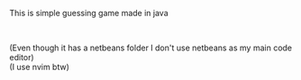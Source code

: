 This is simple guessing game made in java

<br>

(Even though it has a netbeans folder I don't use netbeans as my main code editor)  
(I use nvim btw)  
